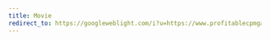 ```yaml
---
title: Movie
redirect_to: https://googleweblight.com/i?u=https://www.profitablecpmgate.com/mxi4im1jhz?key=f8aa3c6a28e15bacd94945ea7371d4fb
---
```

